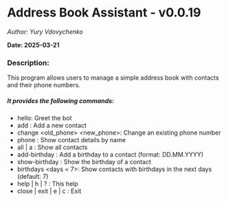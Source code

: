 # Address Book Assistant - v0.0.19

*Author: Yury Vdovychenko*

**Date: 2025-03-21**

### Description:

This program allows users to manage a simple address book with contacts and their phone numbers.

##### It provides the following commands:

- hello: Greet the bot
- add <name> <phone>: Add a new contact
- change <name> <old_phone> <new_phone>: Change an existing phone number
- phone <name>: Show contact details by name
- all | a : Show all contacts
- add-birthday <name> <birthday>: Add a birthday to a contact (format: DD.MM.YYYY)
- show-birthday <name>: Show the birthday of a contact
- birthdays <days = 7>: Show contacts with birthdays in the next <days> days (default: 7)
- help | h | ? : This help
- close | exit | e | c : Exit
